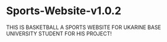 # Sports-Website-v1.0.2
THIS IS BASKETBALL A SPORTS WEBSITE FOR UKARINE BASE UNIVERSITY STUDENT FOR HIS PROJECT! 
